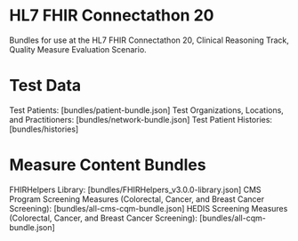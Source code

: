 # HL7 FHIR Connectathon 20
Bundles for use at the HL7 FHIR Connectathon 20, Clinical Reasoning Track, Quality Measure Evaluation Scenario.

# Test Data
Test Patients: [bundles/patient-bundle.json]
Test Organizations, Locations, and Practitioners: [bundles/network-bundle.json]
Test Patient Histories: [bundles/histories]

# Measure Content Bundles
FHIRHelpers Library: [bundles/FHIRHelpers_v3.0.0-library.json]
CMS Program Screening Measures (Colorectal, Cancer, and Breast Cancer Screening): [bundles/all-cms-cqm-bundle.json]
HEDIS Screening Measures (Colorectal, Cancer, and Breast Cancer Screening): [bundles/all-cqm-bundle.json]




